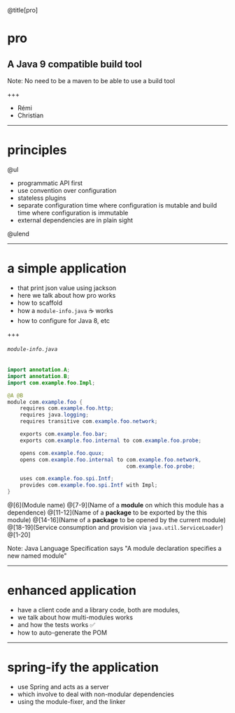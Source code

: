 @title[pro]
# pro
## A Java 9 compatible build tool

Note: No need to be a maven to be able to use a build tool

+++

- Rémi
- Christian


---

# principles

@ul

- programmatic API first
- use convention over configuration
- stateless plugins
- separate configuration time where configuration is mutable and build time where configuration is immutable
- external dependencies are in plain sight 

@ulend


---

# a simple application

- that print json value using jackson
- here we talk about how pro works
- how to scaffold
- how a `module-info.java` ☕ works
- how to configure for Java 8, etc

+++

###### `module-info.java`

```java
import annotation.A;
import annotation.B;
import com.example.foo.Impl;

@A @B
module com.example.foo {
    requires com.example.foo.http;
    requires java.logging;
    requires transitive com.example.foo.network;

    exports com.example.foo.bar;
    exports com.example.foo.internal to com.example.foo.probe;

    opens com.example.foo.quux;
    opens com.example.foo.internal to com.example.foo.network,
                                      com.example.foo.probe;

    uses com.example.foo.spi.Intf;
    provides com.example.foo.spi.Intf with Impl;
}
```
@[6](Module name)
@[7-9](Name of a **module** on which this module has a dependence)
@[11-12](Name of a **package** to be exported by the this module)
@[14-16](Name of a **package** to be opened by the current module)
@[18-19](Service consumption and provision via `java.util.ServiceLoader`)
@[1-20]

Note:
Java Language Specification says "A module declaration specifies a new named module"

---

# enhanced application
 
- have a client code and a library code,  both are modules,
- we talk about how multi-modules works
- and how the tests works ✅
- how to auto-generate the POM 


---

# spring-ify the application

- use Spring and acts as a server
- which involve to deal with non-modular dependencies
- using the module-fixer, and the linker